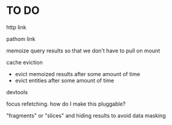 # TO DO

http link

pathom link

memoize query results so that we don't have to pull on mount

cache eviction
  - evict memoized results after some amount of time
  - evict entities after some amount of time

devtools

focus refetching. how do I make this pluggable?

"fragments" or "slices" and hiding results to avoid data masking
